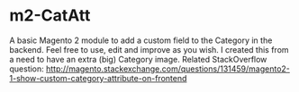 # m2-CatAtt
A basic Magento 2 module to add a custom field to the Category in the backend. Feel free to use, edit and improve as you wish. I created this from a need to have an extra (big) Category image. Related StackOverflow question: http://magento.stackexchange.com/questions/131459/magento2-1-show-custom-category-attribute-on-frontend
